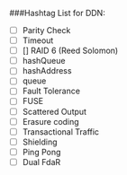 ###Hashtag List for DDN:
  * [ ] Parity Check
  * [ ] Timeout
  * [ ] [] RAID 6 (Reed Solomon)
  * [ ] hashQueue
  * [ ] hashAddress
  * [ ] queue
  * [ ] Fault Tolerance
  * [ ] FUSE
  * [ ] Scattered Output
  * [ ] Erasure coding
  * [ ] Transactional Traffic
  * [ ] Shielding
  * [ ] Ping Pong
  * [ ] Dual FdaR
